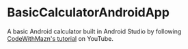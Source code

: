 # BasicCalculatorAndroidApp
 A basic Android calculator built in Android Studio by following [CodeWithMazn's tutorial](https://www.youtube.com/watch?v=uFGLsdj-pZQ&ab_channel=CodeWithMazn) on YouTube.
